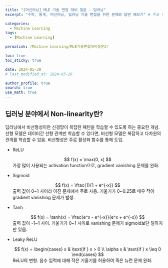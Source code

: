 ```yaml
---
title: "[머신러닝] MLE 기술 면접 대비 질문 - 딥러닝"
excerpt: "수학, 통계, 머신러닝, 딥러닝 기술 면접을 위한 문제와 답변 해보기" # 주요 내용

categories:
  - Machine Learning
tags:
  - [Machine Learning]

permalink: /Machine Learning/MLE기술면접대비질문2/

toc: true
toc_sticky: true

date: 2024-05-30
# last_modified_at: 2024-05-20

author_profile: true
search: true
use_math: true
---
```


## 딥러닝 분야에서 Non-linearlty란?
딥러닝에서 비선형성이란 신경망이 복잡한 패턴을 학습할 수 있도록 하는 중요한 개념.
선형 모델은 데이터간 선형 관계만 학습할 수 있다면, 비선형 모델은 복잡하고 다차원의 관계를 학습할 수 있음. 비선형성은 주로 활성화 함수를 통해 도입.

- ReLU
  <div align="center">
  $$ f(x) = \max(0, x) $$
  </div>
  가장 많이 사용되는 activation function으로, gradient vanishing 문제를 완화.

- Sigmoid
  <div align="center">
  $$ f(x) = \frac{1}{1 + e^{-x}} $$
  </div>
  출력 값이 0~1 사이라 이진 문제에서 주로 사용. 기울기가 0~0.25로 매우 작아 gradient vanishing 문제가 발생.

- Tanh
  <div align="center">
  $$ f(x) = \tanh(x) = \frac{e^x - e^{-x}}{e^x + e^{-x}} $$
  </div>
  출력 값이 -1~1 사이. 기울기가 0~1 사이로 vanishing 문제가 sigmoid보단 덜하지만 있음.

- Leaky ReLU
  <div align="center">
  $$ f(x) = \begin{cases} x & \text{if } x > 0 \\
  \alpha x & \text{if } x \leq 0
  \end{cases}
  $$
  </div>
  ReLU의 변형. 음수 입력에 대해 작은 기울기를 허용하여 죽은 뉴런 문제 완화.